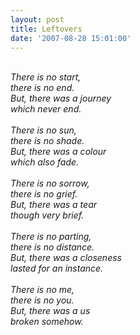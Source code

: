 ```yaml
---
layout: post
title: Leftovers
date: '2007-08-28 15:01:00'
---
```


<p><i><br/>There is no start,<br/>there is no end.<br/>But, there was a journey<br/>which never end.<br/><br/>There is no sun,<br/>there is no shade.<br/>But, there was a colour<br/>which also fade.<br/><br/>There is no sorrow,<br/>there is no grief.<br/>But, there was a tear<br/>though very brief.<br/><br/>There is no parting,<br/>there is no distance.<br/>But, there was a closeness<br/>lasted for an instance.<br/><br/>There is no me,<br/>there is no you.<br/>But, there was a us<br/>broken somehow.<br/></i></p><div class="blogger-post-footer"><img width="1" height="1" src="https://blogger.googleusercontent.com/tracker/5416117946427095362-5376422008260656190?l=soranthou.blogspot.com" alt=""/></div>